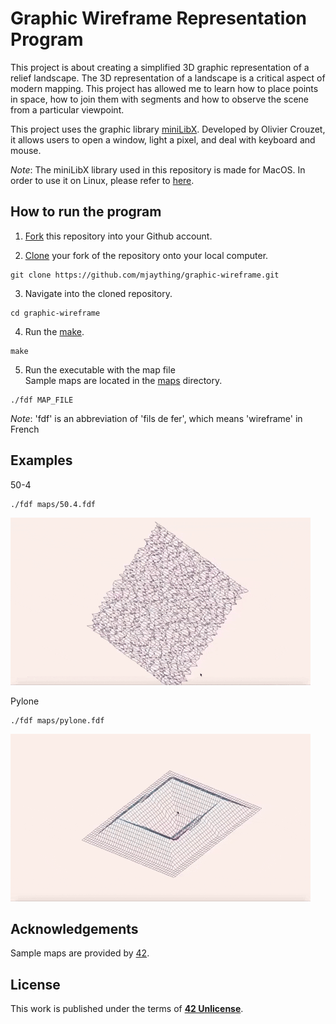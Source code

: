 # Graphic Wireframe Representation Program
This project is about creating a simplified 3D graphic representation of a relief landscape. The 3D representation of a landscape is a critical aspect of modern mapping. This project has allowed me to learn how to place points in space, how to join them with segments and how to observe the scene from a particular viewpoint.

This project uses the graphic library [miniLibX](minilibx_macos). Developed by Olivier Crouzet, it allows users to open a window, light a pixel, and deal with keyboard and mouse.

_Note_: The miniLibX library used in this repository is made for MacOS. In order to use it on Linux, please refer to [here](https://github.com/42Paris/minilibx-linux).

## How to run the program
1. [Fork](https://help.github.com/articles/fork-a-repo) this repository into your Github account.

2. [Clone](https://help.github.com/articles/cloning-a-repository/) your fork of the repository onto your local computer.
```
git clone https://github.com/mjaything/graphic-wireframe.git
```

3. Navigate into the cloned repository.
```
cd graphic-wireframe
```

4. Run the [make](https://www.gnu.org/software/make/manual/make.html).
```
make
```

5. Run the executable with the map file<br/>
Sample maps are located in the [maps](https://github.com/mjaything/graphic-wireframe/tree/master/maps) directory.
```
./fdf MAP_FILE
```

_Note_: 'fdf' is an abbreviation of 'fils de fer', which means 'wireframe' in French

## Examples
50-4
<br/>
```
./fdf maps/50.4.fdf
```
![](img/50-4.gif)

Pylone
<br/>
```
./fdf maps/pylone.fdf
```
![](img/pylone.gif)

## Acknowledgements
Sample maps are provided by [42](https://www.42.fr/).

## License
This work is published under the terms of **[42 Unlicense](https://github.com/gcamerli/42unlicense)**.
